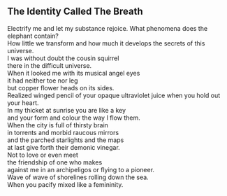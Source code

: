 The Identity Called The Breath
------------------------------
Electrify me and let my substance rejoice. What phenomena does the elephant contain?  
How little we transform and how much it develops the secrets of this universe.  
I was without doubt the cousin squirrel  
there in the difficult universe.  
When it looked me with its musical angel eyes  
it had neither toe nor leg  
but copper flower heads on its sides.  
Realized winged pencil of your opaque ultraviolet juice when you hold out your heart.  
In my thicket at sunrise you are like a key  
and your form and colour the way I flow them.  
When the city is full of thirsty brain  
in torrents and morbid raucous mirrors  
and the parched starlights and the maps  
at last give forth their demonic vinegar.  
Not to love or even meet  
the friendship of one who makes  
against me in an archipeligos or flying to a pioneer.  
Wave of wave of shorelines rolling down the sea.  
When you pacify mixed like a femininity.  
